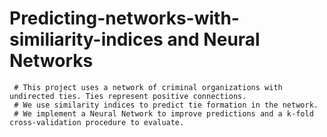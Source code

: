 # Predicting-networks-with-similiarity-indices and Neural Networks
     # This project uses a network of criminal organizations with undirected ties. Ties represent positive connections.
     # We use similarity indices to predict tie formation in the network. 
     # We implement a Neural Network to improve predictions and a k-fold cross-validation procedure to evaluate. 


